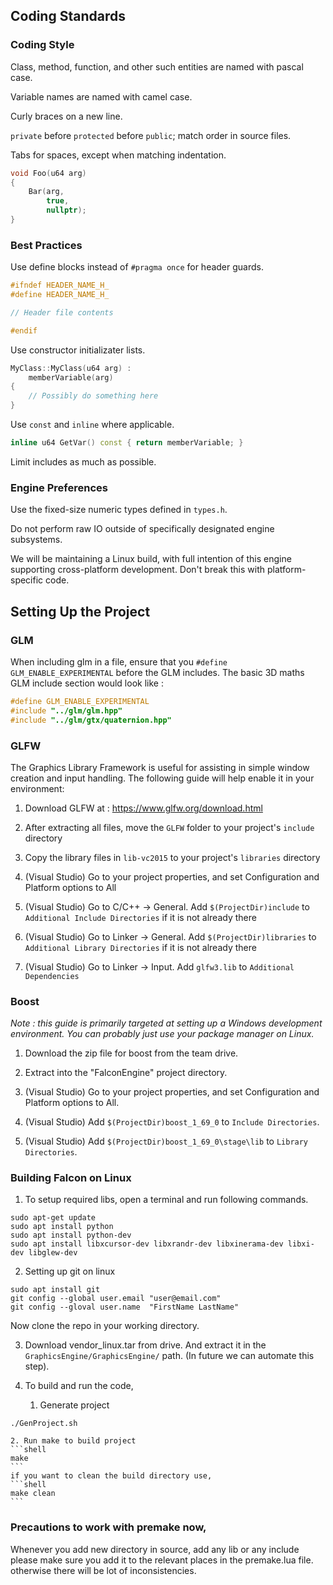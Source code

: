 ## Coding Standards

### Coding Style

Class, method, function, and other such entities are named with pascal case.

Variable names are named with camel case.

Curly braces on a new line.

`private` before `protected` before `public`; match order in source files.

Tabs for spaces, except when matching indentation.

```cpp
void Foo(u64 arg)
{
	Bar(arg,
	    true,
	    nullptr);
}
```

### Best Practices

Use define blocks instead of `#pragma once` for header guards.

```cpp
#ifndef HEADER_NAME_H_
#define HEADER_NAME_H_

// Header file contents

#endif
```

Use constructor initializater lists.

```cpp
MyClass::MyClass(u64 arg) :
	memberVariable(arg)
{
	// Possibly do something here
}
```

Use `const` and `inline` where applicable.

```cpp
inline u64 GetVar() const { return memberVariable; }
```

Limit includes as much as possible.

### Engine Preferences

Use the fixed-size numeric types defined in `types.h`.

Do not perform raw IO outside of specifically designated engine subsystems.

We will be maintaining a Linux build, with full intention of this engine supporting cross-platform development. Don't break this with platform-specific code.

## Setting Up the Project

### GLM

When including glm in a file, ensure that you `#define GLM_ENABLE_EXPERIMENTAL` before the GLM includes. The basic 3D maths GLM include section would look like :

```cpp
#define GLM_ENABLE_EXPERIMENTAL
#include "../glm/glm.hpp"
#include "../glm/gtx/quaternion.hpp"
```


### GLFW

The Graphics Library Framework is useful for assisting in simple window creation and input handling. The following guide will help enable it in your environment:

1. Download GLFW at : https://www.glfw.org/download.html

2. After extracting all files, move the `GLFW` folder to your project's `include` directory

3. Copy the library files in `lib-vc2015` to your project's `libraries` directory

4. (Visual Studio) Go to your project properties, and set Configuration and Platform options to All

5. (Visual Studio) Go to C/C++ -> General. Add `$(ProjectDir)include` to `Additional Include Directories` if it is not already there

6. (Visual Studio) Go to Linker -> General. Add `$(ProjectDir)libraries` to `Additional Library Directories` if it is not already there

7. (Visual Studio) Go to Linker -> Input. Add `glfw3.lib` to `Additional Dependencies`

### Boost

_Note : this guide is primarily targeted at setting up a Windows development environment. You can probably just use your package manager on Linux._

1. Download the zip file for boost from the team drive.

2. Extract into the "FalconEngine" project directory.

3. (Visual Studio) Go to your project properties, and set Configuration and Platform options to All.

4. (Visual Studio) Add `$(ProjectDir)boost_1_69_0` to `Include Directories`.

5. (Visual Studio) Add `$(ProjectDir)boost_1_69_0\stage\lib` to `Library Directories`.

### Building Falcon on Linux

1. To setup required libs, open a terminal and run following commands.
```shell
sudo apt-get update
sudo apt install python
sudo apt install python-dev
sudo apt install libxcursor-dev libxrandr-dev libxinerama-dev libxi-dev libglew-dev
```
2. Setting up git on linux
```shell
sudo apt install git
git config --global user.email "user@email.com"
git config --gloval user.name  "FirstName LastName"
```
Now clone the repo in your working directory.

3. Download vendor_linux.tar from drive. And extract it in the `GraphicsEngine/GraphicsEngine/` path. (In future we can automate this step).

4. To build and run the code,
	1. Generate project
```shell
./GenProject.sh
```
	2. Run make to build project
	```shell
	make 
	```
	if you want to clean the build directory use,
	```shell
	make clean
	```


### Precautions to work with premake now,
Whenever you add new directory in source, add any lib or any include please make sure you add it to the relevant places in the premake.lua file. otherwise there will be lot of inconsistencies. 

